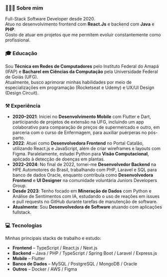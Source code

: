 
### 👩🏽‍💻 Sobre mim

Full-Stack Software Developer desde 2020.<br>
Atuo no desenvolvimento frontend com **React.Js** e backend com **Java** e **PHP**. <br>
Gosto de atuar em projetos que me permitem evoluir constantemente como profissional.

### 🎓 Educação

Sou **Técnica em Redes de Computadores** pelo Instituto Federal do Amapá (IFAP) e **Bacharel em Ciências da Computação** pela Universidade Federal de Goiás (UFG).  
Atualmente, busco aprimorar minhas habilidades por meio de especializações em programação (Rocketseat e Udemy) e UX/UI Design (Design Circuit).

### ⚒️ Experiência

- **2020–2021**: Iniciei no **Desenvolvimento Mobile** com Flutter e Dart, participando de projetos de extensão na UFG, incluindo um app colaborativo para comparação de preços de supermercado e outro, em parceria com o curso de Enfermagem, para auxiliar puérperas no pós-parto.
- **2022**: Atuei como **Desenvolvedora Frontend** no Portal Catalão, utilizando React.js e JavaScript, além de criar wireframes e layouts com Figma. Paralelamente, estudei Python para **Visão Computacional**, aplicado à detecção de doenças em plantas.
- **2022–2024**: No final de 2022, tornei-me **Desenvolvedor Backend** na HPE Automotores do Brasil, trabalhando com PHP, Laravel e SQL para banco de dados Oracle, enquanto contribuía como **Desenvolvedora Frontend** e **UI Designer** na comunidade voluntária Juniors Developers Group.
- **Desde 2023**: Tenho focado em **Mineração de Dados** com Python e Análise de Sentimentos com IA, estudando o uso de reações em issues e pull requests no GitHub durante tarefas de manutenção de software.
- **Atualmente**: Sou **Desenvolvedora de Software** atuando com aplicações fullstack.

### 💻 Tecnologias

Minhas principais stacks de trabalho e estudo:

- **Frontend** – TypeScript / React.js / Next.js
- **Backend** – Java / PHP / TypeScript / Spring Boot / Laravel / Express.js
- **Mobile** – Flutter
- **Banco de Dados** – MySQL / PostgreSQL / MongoDB / Oracle
- **Outros** – Docker / AWS / Figma
